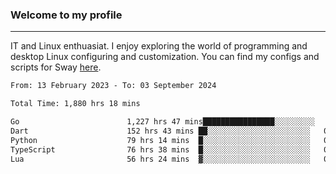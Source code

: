 ### Welcome to my profile

---

IT and Linux enthuasiat. I enjoy exploring the world of programming and desktop Linux configuring and customization. You can find my configs and scripts for Sway [here](https://github.com/uroborosq/mess-of-linux-configurations).

<!-- <div display="block">
 	<img align="left" width="48%" alt="isocalendar" src=".github/metrics/isocalendar_metrics.svg" />
	<img align="center" width="48%" alt="contributions" src=".github/metrics/contributions_metrics.svg" />
	<img align="center" alt="languages" src=".github/metrics/languages_metrics.svg" />
</div> -->

<!-- ![](https://komarev.com/ghpvc/?username=uroborosq&color=success&style=flat-square) -->
<!-- [](https://img.shields.io/github/last-commit/uroborosq/uroborosq?label=Profile%20updated&style=flat-square) -->

<!--START_SECTION:waka-->

```txt
From: 13 February 2023 - To: 03 September 2024

Total Time: 1,880 hrs 18 mins

Go                        1,227 hrs 47 mins████████████████░░░░░░░░░   64.60 %
Dart                      152 hrs 43 mins ██░░░░░░░░░░░░░░░░░░░░░░░   08.04 %
Python                    79 hrs 14 mins  █░░░░░░░░░░░░░░░░░░░░░░░░   04.17 %
TypeScript                76 hrs 38 mins  █░░░░░░░░░░░░░░░░░░░░░░░░   04.03 %
Lua                       56 hrs 24 mins  ▓░░░░░░░░░░░░░░░░░░░░░░░░   02.97 %
```

<!--END_SECTION:waka-->
